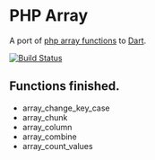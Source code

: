 PHP Array
=========

A port of [php array functions][phparray] to [Dart][dart].

[![Build Status](https://drone.io/github.com/RickySu/php_array/status.png)](https://drone.io/github.com/RickySu/php_array/latest)


## Functions finished.

* array_change_key_case
* array_chunk
* array_column
* array_combine
* array_count_values

[dart]: http://www.dartlang.org/

[phparray]: www.php.net/manual/en/ref.array.php